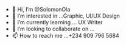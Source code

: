 - 👋 Hi, I’m @SolomonOla
- 👀 I’m interested in ...Graphic, UI/UX Design
- 🌱 I’m currently learning ... UX Writer
- 💞️ I’m looking to collaborate on ...
- 📫 How to reach me ...+234 909 796 5684

<!---
SolomonOla/SolomonOla is a ✨ special ✨ repository because its `README.md` (this file) appears on your GitHub profile.
You can click the Preview link to take a look at your changes.
--->
